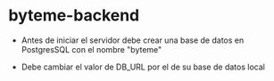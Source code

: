 # byteme-backend

- Antes de iniciar el servidor debe crear una base de datos en PostgresSQL con el nombre "byteme"

- Debe cambiar el valor de DB_URL por el de su base de datos local
